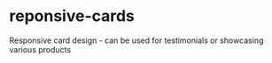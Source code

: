 # reponsive-cards
Responsive card design - can be used for testimonials or showcasing various products
